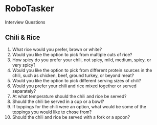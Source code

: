 # RoboTasker
 Interview Questions
 
 ## Chili & Rice
 
1. What rice would you prefer, brown or white? 
2. Would you like the option to pick from multiple cuts of rice?
3. How spicy do you prefer your chili, not spicy, mild, medium, spicy, or very spicy? 
4. Would you like the option to pick from different protein sources in the chili, such as chicken, beef, ground turkey, or beyond meat? 
5. Would you like the option to pick different serving sizes of chili? 
6. Would you prefer your chili and rice mixed together or served separately?
7. At what temperature should the chili and rice be served?
8. Should the chili be served in a cup or a bowl?
9. If toppings for the chili were an option, what would be some of the toppings you would like to chose from? 
10. Should the chili and rice be served with a fork or a spoon? 
